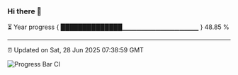 ### Hi there 👋

⏳ Year progress { ██████████████▁▁▁▁▁▁▁▁▁▁▁▁▁▁▁▁ } 48.85 %

---

⏰ Updated on Sat, 28 Jun 2025 07:38:59 GMT

![Progress Bar CI](https://github.com/IshwaranRudhara/GIT-ACTION/workflows/Progress%20Bar%20CI/badge.svg)

